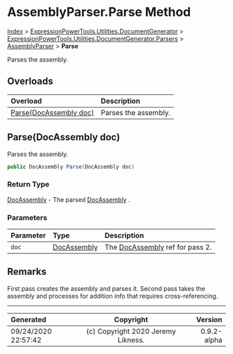 ﻿# AssemblyParser.Parse Method

[Index](../index.md) > [ExpressionPowerTools.Utilities.DocumentGenerator](ExpressionPowerTools.Utilities.DocumentGenerator.a.md) > [ExpressionPowerTools.Utilities.DocumentGenerator.Parsers](ExpressionPowerTools.Utilities.DocumentGenerator.Parsers.n.md) > [AssemblyParser](ExpressionPowerTools.Utilities.DocumentGenerator.Parsers.AssemblyParser.cs.md) > **Parse**

Parses the assembly.

## Overloads

| Overload | Description |
| :-- | :-- |
| [Parse(DocAssembly doc)](#parsedocassembly-doc) | Parses the assembly. |
## Parse(DocAssembly doc)

Parses the assembly.

```csharp
public DocAssembly Parse(DocAssembly doc)
```

### Return Type

 [DocAssembly](ExpressionPowerTools.Utilities.DocumentGenerator.Hierarchy.DocAssembly.cs.md)  - The parsed [DocAssembly](ExpressionPowerTools.Utilities.DocumentGenerator.Hierarchy.DocAssembly.cs.md) .

### Parameters

| Parameter | Type | Description |
| :-- | :-- | :-- |
| `doc` | [DocAssembly](ExpressionPowerTools.Utilities.DocumentGenerator.Hierarchy.DocAssembly.cs.md) | The [DocAssembly](ExpressionPowerTools.Utilities.DocumentGenerator.Hierarchy.DocAssembly.cs.md) ref for pass 2. |


## Remarks

First pass creates the assembly and parses it. Second pass takes the
            assembly and processes for addition info that requires cross-referencing.


---

| Generated | Copyright | Version |
| :-- | :-: | --: |
| 09/24/2020 22:57:42 | (c) Copyright 2020 Jeremy Likness. | 0.9.2-alpha |
